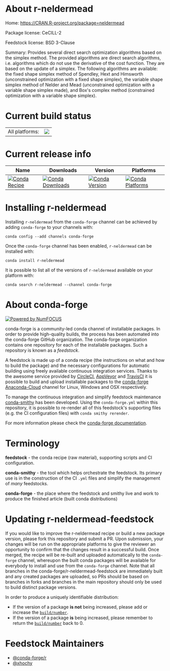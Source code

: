 About r-neldermead
==================

Home: https://CRAN.R-project.org/package=neldermead

Package license: CeCILL-2

Feedstock license: BSD 3-Clause

Summary: Provides several direct search optimization algorithms based on the simplex method. The provided algorithms are direct search algorithms, i.e. algorithms which do not use the derivative of the cost function. They are based on the update of a simplex. The following algorithms are available: the fixed shape simplex method of Spendley, Hext and Himsworth (unconstrained optimization with a fixed shape simplex), the variable shape simplex method of Nelder and Mead (unconstrained optimization with a variable shape simplex made), and Box's complex method (constrained optimization with a variable shape simplex).



Current build status
====================


<table><tr><td>All platforms:</td>
    <td>
      <a href="https://dev.azure.com/conda-forge/feedstock-builds/_build/latest?definitionId=7221&branchName=master">
        <img src="https://dev.azure.com/conda-forge/feedstock-builds/_apis/build/status/r-neldermead-feedstock?branchName=master">
      </a>
    </td>
  </tr>
</table>

Current release info
====================

| Name | Downloads | Version | Platforms |
| --- | --- | --- | --- |
| [![Conda Recipe](https://img.shields.io/badge/recipe-r--neldermead-green.svg)](https://anaconda.org/conda-forge/r-neldermead) | [![Conda Downloads](https://img.shields.io/conda/dn/conda-forge/r-neldermead.svg)](https://anaconda.org/conda-forge/r-neldermead) | [![Conda Version](https://img.shields.io/conda/vn/conda-forge/r-neldermead.svg)](https://anaconda.org/conda-forge/r-neldermead) | [![Conda Platforms](https://img.shields.io/conda/pn/conda-forge/r-neldermead.svg)](https://anaconda.org/conda-forge/r-neldermead) |

Installing r-neldermead
=======================

Installing `r-neldermead` from the `conda-forge` channel can be achieved by adding `conda-forge` to your channels with:

```
conda config --add channels conda-forge
```

Once the `conda-forge` channel has been enabled, `r-neldermead` can be installed with:

```
conda install r-neldermead
```

It is possible to list all of the versions of `r-neldermead` available on your platform with:

```
conda search r-neldermead --channel conda-forge
```


About conda-forge
=================

[![Powered by NumFOCUS](https://img.shields.io/badge/powered%20by-NumFOCUS-orange.svg?style=flat&colorA=E1523D&colorB=007D8A)](http://numfocus.org)

conda-forge is a community-led conda channel of installable packages.
In order to provide high-quality builds, the process has been automated into the
conda-forge GitHub organization. The conda-forge organization contains one repository
for each of the installable packages. Such a repository is known as a *feedstock*.

A feedstock is made up of a conda recipe (the instructions on what and how to build
the package) and the necessary configurations for automatic building using freely
available continuous integration services. Thanks to the awesome service provided by
[CircleCI](https://circleci.com/), [AppVeyor](https://www.appveyor.com/)
and [TravisCI](https://travis-ci.com/) it is possible to build and upload installable
packages to the [conda-forge](https://anaconda.org/conda-forge)
[Anaconda-Cloud](https://anaconda.org/) channel for Linux, Windows and OSX respectively.

To manage the continuous integration and simplify feedstock maintenance
[conda-smithy](https://github.com/conda-forge/conda-smithy) has been developed.
Using the ``conda-forge.yml`` within this repository, it is possible to re-render all of
this feedstock's supporting files (e.g. the CI configuration files) with ``conda smithy rerender``.

For more information please check the [conda-forge documentation](https://conda-forge.org/docs/).

Terminology
===========

**feedstock** - the conda recipe (raw material), supporting scripts and CI configuration.

**conda-smithy** - the tool which helps orchestrate the feedstock.
                   Its primary use is in the construction of the CI ``.yml`` files
                   and simplify the management of *many* feedstocks.

**conda-forge** - the place where the feedstock and smithy live and work to
                  produce the finished article (built conda distributions)


Updating r-neldermead-feedstock
===============================

If you would like to improve the r-neldermead recipe or build a new
package version, please fork this repository and submit a PR. Upon submission,
your changes will be run on the appropriate platforms to give the reviewer an
opportunity to confirm that the changes result in a successful build. Once
merged, the recipe will be re-built and uploaded automatically to the
`conda-forge` channel, whereupon the built conda packages will be available for
everybody to install and use from the `conda-forge` channel.
Note that all branches in the conda-forge/r-neldermead-feedstock are
immediately built and any created packages are uploaded, so PRs should be based
on branches in forks and branches in the main repository should only be used to
build distinct package versions.

In order to produce a uniquely identifiable distribution:
 * If the version of a package **is not** being increased, please add or increase
   the [``build/number``](https://conda.io/docs/user-guide/tasks/build-packages/define-metadata.html#build-number-and-string).
 * If the version of a package **is** being increased, please remember to return
   the [``build/number``](https://conda.io/docs/user-guide/tasks/build-packages/define-metadata.html#build-number-and-string)
   back to 0.

Feedstock Maintainers
=====================

* [@conda-forge/r](https://github.com/conda-forge/r/)
* [@xhochy](https://github.com/xhochy/)

